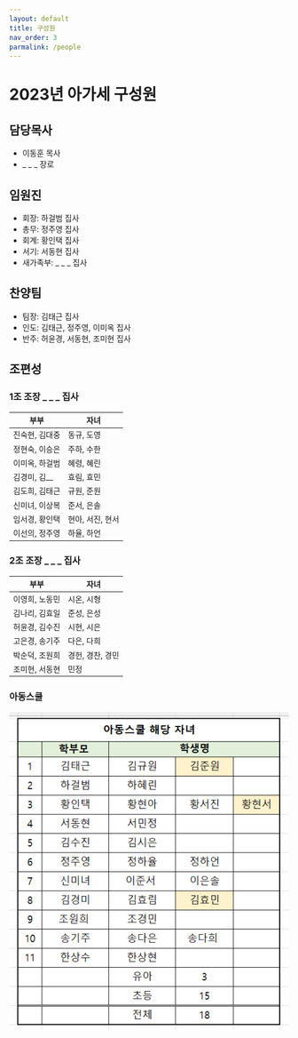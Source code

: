 ```yaml
---
layout: default
title: 구성원
nav_order: 3
parmalink: /people
---
```

# 2023년 아가세 구성원

## 담당목사
- 이동훈 목사
- _ _ _ 장로

## 임원진
- 회장: 하걸범 집사
- 총무: 정주영 집사
- 회계: 황인택 집사
- 서기: 서동현 집사
- 새가족부: _ _ _ 집사

## 찬양팀
- 팀장: 김태근 집사
- 인도: 김태근, 정주영, 이미옥 집사
- 반주: 허윤경, 서동현, 조미현 집사

## 조편성

### 1조 조장 _ _ _ 집사

|부부|자녀|
|---|---|
| 진숙현, 김대중 | 동규, 도영 |
| 정현숙, 이승은 | 주하, 수한 |
| 이미옥, 하걸범 | 혜령, 혜린 |
| 김경미, 김__ | 효림, 효민 |
| 김도희, 김태근 | 규원, 준원 |
| 신미녀, 이상복 | 준서, 은솔 |
| 임서경, 황인택 | 현아, 서진, 현서 |
| 이선의, 정주영 | 하율, 하언 |

### 2조 조장 _ _ _ 집사

|부부|자녀|
|---|---|
| 이영희, 노동민 | 시온, 시형|
| 김나리, 김효일 | 준성, 은성|
| 허윤경, 김수진 | 시현, 시은|
| 고은경, 송기주 | 다은, 다희|
| 박순덕, 조원희 | 경헌, 경찬, 경민 |
| 조미현, 서동현 | 민정 |

### 아동스쿨
![](attachments/kids.png)


